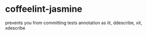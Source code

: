 coffeelint-jasmine
==================

prevents you from committing tests annotation as iit, ddescribe, xit, xdescribe
